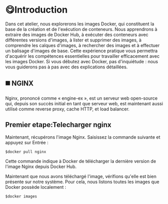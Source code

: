 # 😋Introduction


Dans cet atelier, nous explorerons les images Docker, qui constituent la base de la création et de l'exécution de conteneurs. Nous apprendrons à extraire des images de Docker Hub, à exécuter des conteneurs avec différentes versions d'images, à lister et supprimer des images, à comprendre les calques d'images, à rechercher des images et à effectuer un balisage d'images de base. Cette expérience pratique vous permettra d'acquérir les compétences essentielles pour travailler efficacement avec les images Docker. Si vous débutez avec Docker, pas d'inquiétude : nous vous guiderons pas à pas avec des explications détaillées.

◼️ NGINX
-----------

Nginx, prononcé comme « engine-ex », est un serveur web open-source qui, depuis son succès initial en tant que serveur web, est maintenant aussi utilisé comme reverse proxy, cache HTTP, et load balancer.

Premier etape:Telecharger nginx
---------------------------------

Maintenant, récupérons l'image Nginx. Saisissez la commande suivante et appuyez sur Entrée : 
```
$docker pull nginx
```
Cette commande indique à Docker de télécharger la dernière version de l'image Nginx depuis Docker Hub.

Maintenant que nous avons téléchargé l'image, vérifions qu'elle est bien présente sur notre système. Pour cela, nous listons toutes les images que Docker possède localement :
```
$docker images
```


